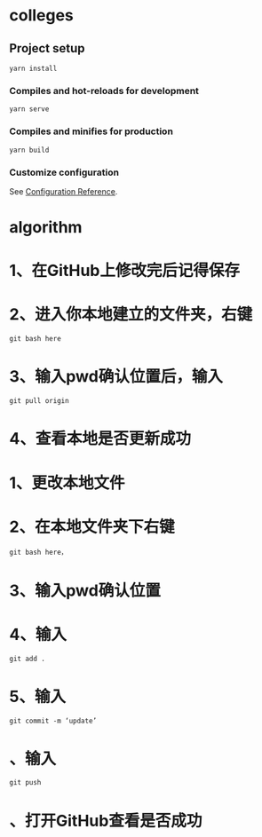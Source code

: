 # colleges

## Project setup
```
yarn install
```

### Compiles and hot-reloads for development
```
yarn serve
```

### Compiles and minifies for production
```
yarn build
```

### Customize configuration
See [Configuration Reference](https://cli.vuejs.org/config/).

# algorithm

# 1、在GitHub上修改完后记得保存

# 2、进入你本地建立的文件夹，右键
```
git bash here
```
# 3、输入pwd确认位置后，输入
```
git pull origin
```
# 4、查看本地是否更新成功


# 1、更改本地文件

# 2、在本地文件夹下右键
```
git bash here，
```
# 3、输入pwd确认位置

# 4、输入
```
git add .
```
# 5、输入
```
git commit -m ‘update’
```
# 、输入
```
git push
```
# 、打开GitHub查看是否成功
